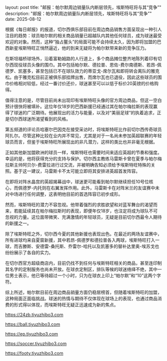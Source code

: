 layout: post title: "邮报：帕尔默周边销量队内断层领先，埃斯特旺将与其“竞争”" description: "邮报：帕尔默周边销量队内断层领先，埃斯特旺将与其“竞争”" date: 2025-08-12

根据《每日邮报》的报道，切尔西俱乐部目前在周边商品销售方面呈现出一种引人注目的趋势：球员帕尔默的相关商品销量已超越队内其他任何球员，成为球迷最受欢迎的对象。然而，这种“独占鳌头”的局面可能不会持续太久，因为即将加盟的巴西新星埃斯特旺正悄然逼近，他的到来无疑将为帕尔默带来新的竞争压力。

在斯坦福桥球场外，沿着富勒姆路的人行道上，多个商品摊位整齐地陈列着印有切尔西现役球员头像的围巾。其中包括帕尔默、德拉普、恩佐-费尔南德斯、若昂-佩德罗、凯塞多，甚至包括已不在球队效力的蒂亚戈-席尔瓦和即将转会离队的雅克松。由于雅克松目前正被俱乐部挂牌出售，而席尔瓦也已退役，因此这些球员的围巾价格相对较低，经过一番讨价还价，球迷甚至可以以低于标价20英镑的价格购得。

值得注意的是，尽管目前尚未出现印有埃斯特旺头像的官方周边商品，但这一空白预计很快将被填补。这位年仅18岁的巴西新援已经通过其在帕尔梅拉斯的表现赢得了球迷的广泛期待。他展现出的活力与能量，以及对“美丽足球”的执着追求，正是切尔西球迷所渴望看到的风格。

第五频道的评论员哈塞尔巴因克在接受采访时，将埃斯特旺比作前切尔西传奇球员阿扎尔。尽管这种比较在业内并不常见，尤其是对于一名尚未参加英超联赛的年轻球员而言，但鉴于埃斯特旺所展现出的非凡潜力，这样的类比也并非毫无根据。

正如其他新加盟欧洲的球员一样，埃斯特旺也需要时间来适应英超的节奏和强度。幸运的是，他将获得充分的支持与保护。切尔西主教练马雷斯卡曾在夏季与帕尔梅拉斯主帅阿贝尔-费雷拉进行过交流，并被明确告知必须给予埃斯特旺特殊的关照。基于这一建议，马雷斯卡不太可能立即将其安排进英超首发阵容。

在即将对阵水晶宫的英超揭幕战中，球迷更可能看到帕尔默继续担任10号位核心，而佩德罗-内托则在右翼发挥作用。此外，马雷斯卡在对阵米兰的友谊赛中未对中场进行任何调整，这表明他目前的首选阵容已初步成形。

然而，埃斯特旺的潜力不容忽视。他带着强烈的求胜欲望和对蓝军舞台的渴望而来，若能延续其在帕尔梅拉斯时的表现，即便年仅18岁，也注定将成为球队不可忽视的力量。这位面带微笑、充满激情的年轻球员，无疑是目前切尔西最令人期待的新援之一。

除了埃斯特旺之外，切尔西今夏的其他新援也表现出色。在最近的两场友谊赛中，所有进球均来自夏窗新援，其中若昂-佩德罗和德拉普各入两球，埃斯特旺打入一球，而吉滕斯、安德雷-桑托斯、乔雷尔-哈托以及凯塞多的替补达里奥-埃苏戈也纷纷展示了各自的实力。

在切尔西官方超级商店内，目前仍找不到任何与埃斯特旺相关的商品，甚至连印制其名字的定制服务也尚未开放。在球衣定制区，排队等候的球迷络绎不绝，其中一位男士表示，他已等待超过一个小时，只为在球衣上印上“帕尔默”和“10”这两个字符。

综上所述，帕尔默目前在周边商品销量方面仍稳居榜首，但随着埃斯特旺的加盟，这种局面正面临挑战。球迷的热情与期待不仅体现在球场上的表现，也通过商品消费的形式得以体现，而埃斯特旺无疑正迅速成为新的焦点。

https://24zb.tiyuzhibo3.com

https://ball.tiyuzhibo3.com

https://ep.tiyuzhibo3.com

https://soccer.tiyuzhibo3.com

https://footy.tiyuzhibo3.com